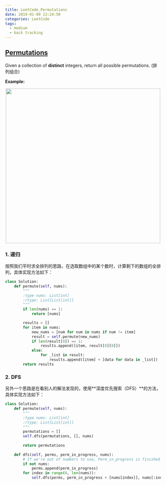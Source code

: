 ```yaml
---
title: LeetCode_Permutations
date: 2019-01-09 13:24:50
categories: LeetCode
tags: 
  - medium
  - back tracking
---
```


## [Permutations](https://leetcode.com/problems/permutations/)

Given a collection of **distinct** integers, return all possible permutations.
(排列组合)

<!--more-->

**Example:**
<div align=center>
	<img src="/images/leetcode_46.png" width = "500" align=center/>
</div>


### 1. 递归
按照我们平时求全排列的思路，在选取数组中的某个数时，计算剩下的数组的全排列，具体实现方法如下：

```python
class Solution:
    def permute(self, nums):
        """
        :type nums: List[int]
        :rtype: List[List[int]]
        """
        if len(nums) == 1:
            return [nums]

        results = []	
        for item in nums:
            new_nums = [num for num in nums if num != item]
            result = self.permute(new_nums)
            if len(result[0]) == 1:
                results.append([item, result[0][0]])
            else:
                for _list in result:
                    results.append([item] + [data for data in _list])
        return results
```


### 2. DFS

另外一个思路是在看别人的解法发现的，使用**深度优先搜索（DFS）**的方法，具体实现方法如下：

```python
class Solution:
    def permute(self, nums):
        """
        :type nums: List[int]
        :rtype: List[List[int]]
        """
        permutations = []
        self.dfs(permutations, [], nums)
        
        return permutations
    
    def dfs(self, perms, perm_in_progress, nums):
        # If we're out of numbers to use, Perm_in_progress is finished
        if not nums:
            perms.append(perm_in_progress)
        for index in range(0, len(nums)):
            self.dfs(perms, perm_in_progress + [nums[index]], nums[:index] + nums[index+1:])
```
